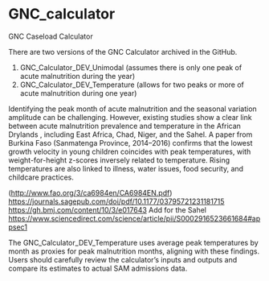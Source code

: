 # GNC_calculator
GNC Caseload Calculator

There are two versions of the GNC Calculator archived in the GitHub. 
1. GNC_Calculator_DEV_Unimodal (assumes there is only one peak of acute malnutrition during the year)
2. GNC_Calculator_DEV_Temperature (allows for two peaks or more of acute malnutrition during one year)

Identifying the peak month of acute malnutrition and the seasonal variation amplitude can be challenging. However, existing studies show a clear link between acute malnutrition prevalence and temperature in the African Drylands , including East Africa, Chad, Niger, and the Sahel. A paper from Burkina Faso (Sanmatenga Province, 2014–2016) confirms that the lowest growth velocity in young children coincides with peak temperatures, with weight-for-height z-scores inversely related to temperature. Rising temperatures are also linked to illness, water issues, food security, and childcare practices.

(http://www.fao.org/3/ca6984en/CA6984EN.pdf)
https://journals.sagepub.com/doi/pdf/10.1177/03795721231181715
https://gh.bmj.com/content/10/3/e017643
Add for the Sahel
https://www.sciencedirect.com/science/article/pii/S0002916523661684#appsec1

The GNC_Calculator_DEV_Temperature uses average peak temperatures by month as proxies for peak malnutrition months, aligning with these findings. Users should carefully review the calculator’s inputs and outputs and compare its estimates to actual SAM admissions data.
